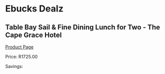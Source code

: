 
# Ebucks Dealz
## Table Bay Sail & Fine Dining Lunch for Two - The Cape Grace Hotel
[Product Page](https://www.ebucks.com/web/shop/productSelected.do?prodId=342613962&catId=714893646)

Price: R1725.00

Savings: 


	